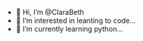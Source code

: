 - 👋 Hi, I’m @ClaraBeth
- 👀 I’m interested in leanting to code...
- 🌱 I’m currently learning python...


<!---
ClaraBeth/ClaraBeth is a ✨ special ✨ repository because its `README.md` (this file) appears on your GitHub profile.
You can click the Preview link to take a look at your changes.
--->
